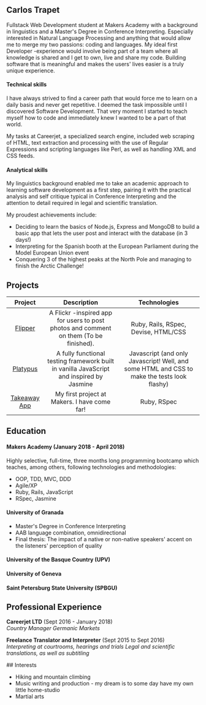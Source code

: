 ## Carlos Trapet

Fullstack Web Development student at Makers Academy with a background in linguistics and a Master's Degree in Conference Interpreting.
Especially interested in Natural Language Processing and anything that would allow me to merge my two passions: coding and languages.
My ideal first Developer -experience would involve being part of a team where all knowledge is shared and I get to own, live and share my code. Building software that is meaningful and makes the users' lives easier is a truly unique experience.



#### Technical skills

I have always strived to find a career path that would force me to learn on a daily basis and never get repetitive. I deemed the task impossible until I discovered Software Development.
That very moment I started to teach myself how to code and immediately knew I wanted to be a part of that world.

My tasks at Careerjet, a specialized search engine, included web scraping of HTML, text extraction and processing with the use of Regular Expressions and scripting languages like Perl, as well as handling XML and CSS feeds.

#### Analytical skills 

My linguistics background enabled me to take an academic approach to learning software development as a first step, pairing it with the practical analysis and self critique typical in Conference Interpreting and the attention to detail required in legal and scientific translation.

My proudest achievements include:
- Deciding to learn the basics of Node.js, Express and MongoDB to build a basic app that lets the user post and interact with the database (in 3 days!)
- Interpreting for the Spanish booth at the European Parliament during the Model European Union event
- Conquering 3 of the highest peaks at the North Pole and managing to finish the Arctic Challenge!


## Projects

| Project         | Description     | Technologies    |
| :-------------: | :-------------: | :-------------: |
| [Flipper](https://github.com/CarlosTrapet/instagram-challenge)    | A Flickr -inspired app for users to post photos and comment on them (To be finished).    | Ruby, Rails, RSpec, Devise, HTML/CSS | 
| [Platypus](https://github.com/CarlosTrapet/note_js)   | A fully functional testing framework built in vanilla JavaScript and inspired by Jasmine    | Javascript (and only Javascript! Well, and some HTML and CSS to make the tests look flashy) |
| [Takeaway App](https://github.com/CarlosTrapet/takeaway-challenge)   | My first project at Makers. I have come far! | Ruby, RSpec |


## Education

#### Makers Academy (January 2018 - April 2018)

Highly selective, full-time, three months long programming bootcamp which teaches, among others, following technologies and methodologies:

- OOP, TDD, MVC, DDD
- Agile/XP
- Ruby, Rails, JavaScript
- RSpec, Jasmine

#### University of Granada 

- Master's Degree in Conference Interpreting
- AAB language combination, omnidirectional
- Final thesis: The impact of a native or non-native speakers' accent on the listeners' perception of quality

#### University of the Basque Country (UPV)

#### University of Geneva

#### Saint Petersburg State University (SPBGU)

## Professional Experience

**Careerjet LTD** (Sept 2016 - January 2018)    
*Country Manager Germanic Markets*

**Freelance Translator and Interpreter** (Sept 2015 to Sept 2016)   
*Interpreting at courtrooms, hearings and trials* 
*Legal and scientific translations, as well as subtitling* 

## Interests

- Hiking and mountain climbing
- Music writing and production - my dream is to some day have my own little home-studio
- Martial arts